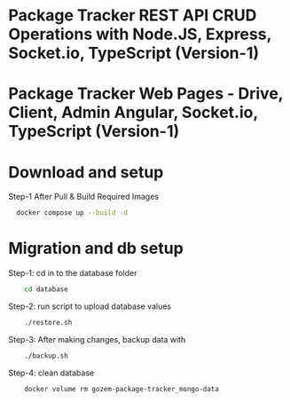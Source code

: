 # Package Tracker REST API CRUD Operations with Node.JS, Express, Socket.io, TypeScript (Version-1)
# Package Tracker Web Pages - Drive, Client, Admin Angular, Socket.io, TypeScript (Version-1)

# Download and setup

Step-1 After Pull & Build Required Images
  ```bash
    docker compose up --build -d
  ```
# Migration and db setup
Step-1: cd in to the database folder
  ```bash
      cd database
  ```

Step-2: run script to upload database values
  ```bash
      ./restore.sh
  ```

Step-3: After making changes, backup data with
  ```bash
      ./backup.sh
  ```

Step-4: clean database
  ```bash
      docker volume rm gozem-package-tracker_mongo-data
  ```